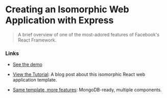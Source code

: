 # Creating an Isomorphic Web Application with Express

> A brief overview of one of the most-adored features of Facebook's React Framework.

### Links

* [See the demo](http://react-starter-coffee.herokuapp.com/)

* [View the Tutorial](https://benzhang.xyz/reactjs/isomorphic/2015/05/02/isomorphic-webapp-react-express-coffee/): A blog post about this isomorphic React web application template.

* [Same template, more features](https://github.com/ben-z/react-starter-coffee): MongoDB-ready, multiple components.
